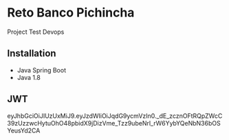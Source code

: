 # Reto Banco Pichincha

Project Test Devops 

## Installation 

- Java Spring Boot 
- Java 1.8


## JWT 
eyJhbGciOiJIUzUxMiJ9.eyJzdWIiOiJqdG9ycmVzIn0._dE_zcznOFtRQpZWcC39zUzzwcHytuOhO48pbidX9jDizVme_Tzz9ubeNrl_rW6YybYQeNbN36bOSYeusYd2CA